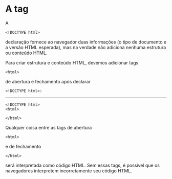 # A tag <html>

A

    <!DOCTYPE html>

declaração fornece ao navegador duas informações (o tipo de documento e a versão HTML esperada), mas na verdade não adiciona nenhuma estrutura ou conteúdo HTML.

Para criar estrutura e conteúdo HTML, devemos adicionar tags 
    
    <html> 

de abertura e fechamento após declarar

    <!DOCTYPE html>:

------------------

    <!DOCTYPE html>
    <html>
 
    </html>

Qualquer coisa entre as tags de abertura 

    <html> 

e de fechamento 

    </html> 
    
será interpretada como código HTML. Sem essas tags, é possível que os navegadores interpretem incorretamente seu código HTML.
